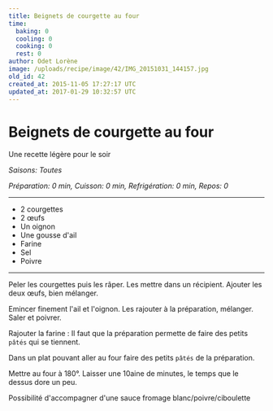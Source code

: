 ```yaml
---
title: Beignets de courgette au four
time:
  baking: 0
  cooling: 0
  cooking: 0
  rest: 0
author: Odet Lorène
image: /uploads/recipe/image/42/IMG_20151031_144157.jpg
old_id: 42
created_at: 2015-11-05 17:27:17 UTC
updated_at: 2017-01-29 10:32:57 UTC
---
```


# Beignets de courgette au four

Une recette légère pour le soir

_Saisons: Toutes_

_Préparation: 0 min, Cuisson: 0 min, Refrigération: 0 min, Repos: 0_

---

- 2 courgettes
- 2 œufs
- Un oignon
- Une gousse d'ail
- Farine
- Sel
- Poivre

---

Peler les courgettes puis les râper. Les mettre dans un récipient. Ajouter les deux œufs, bien mélanger.

Emincer finement l'ail et l'oignon. Les rajouter à la préparation, mélanger. Saler et poivrer.

Rajouter la farine : Il faut que la préparation permette de faire des petits `pâtés` qui se tiennent.

Dans un plat pouvant aller au four faire des petits `pâtés` de la préparation.

Mettre au four à 180°. Laisser une 10aine de minutes, le temps que le dessus dore un peu.

Possibilité d'accompagner d'une sauce fromage blanc/poivre/ciboulette
